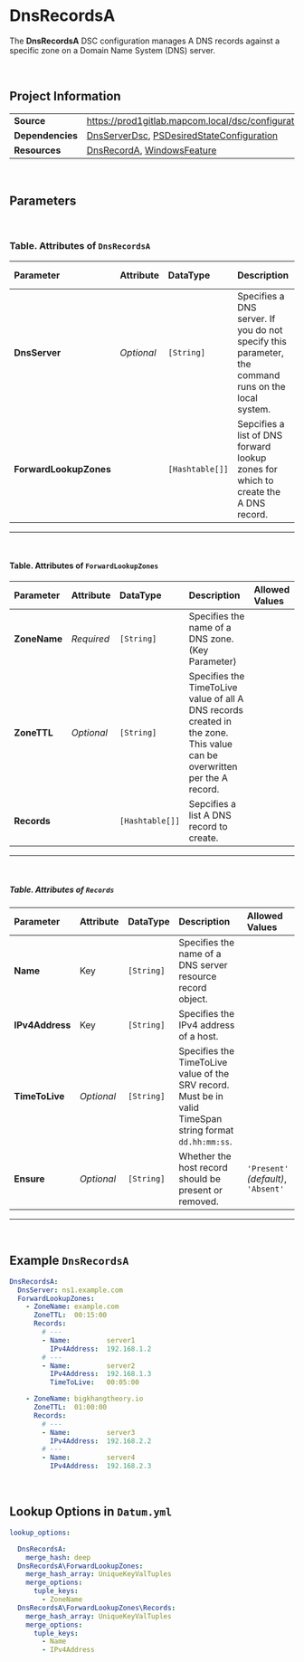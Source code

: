 ﻿# DnsRecordsA

The **DnsRecordsA** DSC configuration manages A DNS records against a specific zone on a Domain Name System (DNS) server.

<br />

## Project Information
|                  |                                                                                                                          |
| ---------------- | ------------------------------------------------------------------------------------------------------------------------ |
| **Source**       | https://prod1gitlab.mapcom.local/dsc/configurations/DnsServerTasks/-/tree/master/DnsServerTasks/DscResources/DnsRecordsA |
| **Dependencies** | [DnsServerDsc][DnsServerDsc], [PSDesiredStateConfiguration][PSDesiredStateConfiguration]                                 |
| **Resources**    | [DnsRecordA][DnsRecordA], [WindowsFeature][WindowsFeature]                                                               |

<br />

## Parameters

<br />

### Table. Attributes of `DnsRecordsA`

| Parameter              | Attribute  | DataType        | Description                                                                                         | Allowed Values |
| :--------------------- | :--------- | :-------------- | :-------------------------------------------------------------------------------------------------- | :------------- |
| **DnsServer**          | *Optional* | `[String]`      | Specifies a DNS server. If you do not specify this parameter, the command runs on the local system. |                |
| **ForwardLookupZones** |            | `[Hashtable[]]` | Sepcifies a list of DNS forward lookup zones for which to create the A DNS record.                  |                |

---

<br />

#### Table. Attributes of `ForwardLookupZones`

| Parameter    | Attribute  | DataType        | Description                                                                                                              | Allowed Values |
| :----------- | :--------- | :-------------- | :----------------------------------------------------------------------------------------------------------------------- | :------------- |
| **ZoneName** | *Required* | `[String]`      | Specifies the name of a DNS zone. (Key Parameter)                                                                        |                |
| **ZoneTTL**  | *Optional* | `[String]`      | Specifies the TimeToLive value of all A DNS records created in the zone. This value can be overwritten per the A record. |                |
| **Records**  |            | `[Hashtable[]]` | Sepcifies a list A DNS record to create.                                                                                 |                |

---

<br />

##### Table. Attributes of `Records`

| Parameter       | Attribute  | DataType   | Description                                                                                              | Allowed Values                      |
| :-------------- | :--------- | :--------- | :------------------------------------------------------------------------------------------------------- | :---------------------------------- |
| **Name**        | Key        | `[String]` | Specifies the name of a DNS server resource record object.                                               |                                     |
| **IPv4Address** | Key        | `[String]` | Specifies the IPv4 address of a host.                                                                    |                                     |
| **TimeToLive**  | *Optional* | `[String]` | Specifies the TimeToLive value of the SRV record. Must be in valid TimeSpan string format `dd.hh:mm:ss`. |                                     |
| **Ensure**      | *Optional* | `[String]` | Whether the host record should be present or removed.                                                    | `'Present'` *(default)*, `'Absent'` |

---

<br />

## Example `DnsRecordsA`

```yaml
DnsRecordsA:
  DnsServer: ns1.example.com
  ForwardLookupZones:
    - ZoneName: example.com
      ZoneTTL:  00:15:00
      Records:
        # ---
        - Name:         server1
          IPv4Address:  192.168.1.2
        # ---
        - Name:         server2
          IPv4Address:  192.168.1.3
          TimeToLive:   00:05:00

    - ZoneName: bigkhangtheory.io
      ZoneTTL:  01:00:00
      Records:
        # ---
        - Name:         server3
          IPv4Address:  192.168.2.2
        # ---
        - Name:         server4
          IPv4Address:  192.168.2.3
```

<br />

## Lookup Options in `Datum.yml`

```yaml
lookup_options:

  DnsRecordsA:
  	merge_hash: deep
  DnsRecordsA\ForwardLookupZones:
    merge_hash_array: UniqueKeyValTuples
    merge_options:
      tuple_keys:
        - ZoneName
  DnsRecordsA\ForwardLookupZones\Records:
    merge_hash_array: UniqueKeyValTuples
    merge_options:
      tuple_keys:
        - Name
        - IPv4Address
```

<br />

[DnsServerDsc]: https://github.com/dsccommunity/DnsServerDsc
[PSDesiredStateConfiguration]: https://docs.microsoft.com/en-us/powershell/module/psdesiredstateconfiguration/about/about_classes_and_dsc?view=powershell-7.1
[DnsRecordA]: https://github.com/dsccommunity/DnsServerDsc/wiki/DnsRecordA
[WindowsFeature]: https://docs.microsoft.com/en-us/powershell/scripting/dsc/reference/resources/windows/windowsfeatureresource?view=powershell-7.2